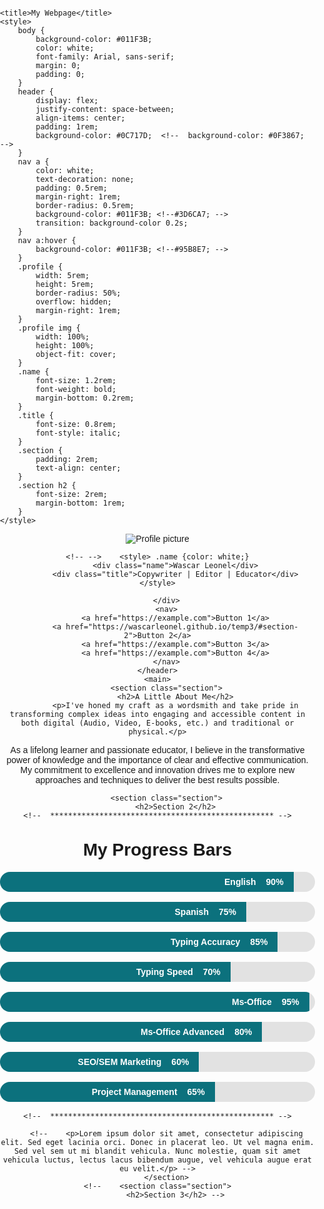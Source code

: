 <html>
<head>
	
	<title>My Webpage</title>
	<style>
		body {
			background-color: #011F3B;
			color: white;
			font-family: Arial, sans-serif;
			margin: 0;
			padding: 0;
		}
		header {
			display: flex;
			justify-content: space-between;
			align-items: center;
			padding: 1rem;
			background-color: #0C717D;  <!--  background-color: #0F3867;  -->
		}
		nav a {
			color: white;
			text-decoration: none;
			padding: 0.5rem;
			margin-right: 1rem;
			border-radius: 0.5rem;
			background-color: #011F3B; <!--#3D6CA7; -->
			transition: background-color 0.2s;
		}
		nav a:hover {
			background-color: #011F3B; <!--#95B8E7; -->
		}
		.profile {
			width: 5rem;
			height: 5rem;
			border-radius: 50%;
			overflow: hidden;
			margin-right: 1rem;
		}
		.profile img {
			width: 100%;
			height: 100%;
			object-fit: cover;
		}
		.name {
			font-size: 1.2rem;
			font-weight: bold;
			margin-bottom: 0.2rem;
		}
		.title {
			font-size: 0.8rem;
			font-style: italic;
		}
		.section {
			padding: 2rem;
			text-align: center;
		}
		.section h2 {
			font-size: 2rem;
			margin-bottom: 1rem;
		}
	</style>
</head>
<body>
	<header>
		<div class="profile">
			<img src="https://img.freepik.com/free-photo/portrait-young-smiling-man_171337-11976.jpg" alt="Profile picture">
		</div>
		<div class="info">

	<!-- -->	<style> .name {color: white;}
			<div class="name">Wascar Leonel</div>
			<div class="title">Copywriter | Editor | Educator</div> </style>

		</div>
		<nav>
			<a href="https://example.com">Button 1</a>
			<a href="https://wascarleonel.github.io/temp3/#section-2">Button 2</a>
			<a href="https://example.com">Button 3</a>
			<a href="https://example.com">Button 4</a>
		</nav>
	</header>
	<main>
		<section class="section">
			<h2>A Little About Me</h2>
			<p>I've honed my craft as a wordsmith and take pride in transforming complex ideas into engaging and accessible content in both digital (Audio, Video, E-books, etc.) and traditional or physical.</p>
<p></p>
<p>As a lifelong learner and passionate educator, I believe in the transformative power of knowledge and the importance of clear and effective communication. My commitment to excellence and innovation drives me to explore new approaches and techniques to deliver the best results possible.</p>
		</section>
	
 		<section class="section">
			<h2>Section 2</h2>
	<!--  ************************************************** -->

<head>
	<title>My Progress Bars</title>
	<style>
		body {
		<!-- 	background-color: white; -->
			color: #011F3B;
			font-family: Arial, sans-serif;
			margin: 0;
			padding: 0;
		}
		h1 {
			text-align: center;
			margin-top: 2rem;
		}
		.progress-bar {
			position: relative;
			width: 100%;
			height: 2rem;
			background-color: #E2E2E2;
			border-radius: 1rem;
			overflow: hidden;
			margin-bottom: 1rem;
		}
		.progress-bar span {
			position: absolute;
			left: 0;
			top: 0;
			bottom: 0;
			background-color: #0C717D; <!-- background-color: #011F3B; -->
			height: 100%;
			transition: width 1s;
			text-align: right;
			padding-right: 1rem;
			line-height: 2rem;
			color: white;
			font-weight: bold;
		}
		.progress-bar:nth-child(1) span {
			width: 90%;
		}
		.progress-bar:nth-child(2) span {
			width: 75%;
		}
		.progress-bar:nth-child(3) span {
			width: 85%;
		}
		.progress-bar:nth-child(4) span {
			width: 70%;
		}
		.progress-bar:nth-child(5) span {
			width: 95%;
		}
		.progress-bar:nth-child(6) span {
			width: 80%;
		}
		.progress-bar:nth-child(7) span {
			width: 60%;
		}
		.progress-bar:nth-child(8) span {
			width: 65%;
		}
		.progress-bar:nth-child(9) span {
			width: 50%;
		}
		.progress-bar:nth-child(10) span {
			width: 40%;
		}
		.progress-bar span:after {
			content: attr(data-percentage);
			margin-left: 1rem;
		}
		.title {
			font-size: 1.2rem;
			font-weight: bold;
			margin-bottom: 0.5rem;
		}
	</style>
</head>
<body>
	<h1>My Progress Bars</h1>
	<div class="progress-container">
		<div class="progress-bar">
			<span data-percentage="90%">English</span>
		</div>
		<div class="progress-bar">
			<span data-percentage="75%">Spanish</span>
		</div>
		<div class="progress-bar">
			<span data-percentage="85%">Typing Accuracy</span>
		</div>
		<div class="progress-bar">
			<span data-percentage="70%">Typing Speed</span>
		</div>
		<div class="progress-bar">
			<span data-percentage="95%">Ms-Office</span>
		</div>
		<div class="progress-bar">
			<span data-percentage="80%">Ms-Office Advanced</span>
		</div>
		<div class="progress-bar">
			<span data-percentage="60%">SEO/SEM Marketing</span>
		</div>
		<div class="progress-bar">
			<span data-percentage="65%">Project Management</span>
		</div

			
	<!--  ************************************************** -->
			
		<!--	<p>Lorem ipsum dolor sit amet, consectetur adipiscing elit. Sed eget lacinia orci. Donec in placerat leo. Ut vel magna enim. Sed vel sem ut mi blandit vehicula. Nunc molestie, quam sit amet vehicula luctus, lectus lacus bibendum augue, vel vehicula augue erat eu velit.</p> -->
		</section>
	<!--	<section class="section">
			<h2>Section 3</h2> -->
